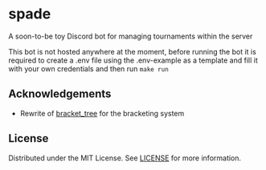 # spade
A soon-to-be toy Discord bot for managing tournaments within the server

This bot is not hosted anywhere at the moment, before running the bot it is required to create a .env file using the .env-example as a template and fill it with your own credentials and then run `make run`

## Acknowledgements
- Rewrite of [bracket_tree](https://github.com/agoragames/bracket_tree) for the bracketing system

## License
Distributed under the MIT License. See [LICENSE](LICENSE) for more information.
